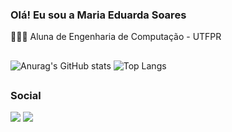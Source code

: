 ### Olá! Eu sou a Maria Eduarda Soares 
👩🏽‍💻 Aluna de Engenharia de Computação - UTFPR
##
![Anurag's GitHub stats](https://github-readme-stats.vercel.app/api?username=maduromana&show_icons=true&theme=radical)
![Top Langs](https://github-readme-stats.vercel.app/api/top-langs/?username=maduromana&layout=compact&theme=radical)
##
### Social
<div> 
  <a href = "mailto:madu.romana@gmail.com"><img src="https://img.shields.io/badge/-Gmail-%23333?style=for-the-badge&logo=gmail&logoColor=white" target="_blank"></a>
   <a href="https://www.linkedin.com/in/maria-eduarda-soares-romana-silva-629309208?utm_source=share&utm_campaign=share_via&utm_content=profile&utm_medium=android_app" target="_blank"><img src="https://img.shields.io/badge/-LinkedIn-%230077B5?style=for-the-badge&logo=linkedin&logoColor=white" target="_blank"></a>   
</div>


